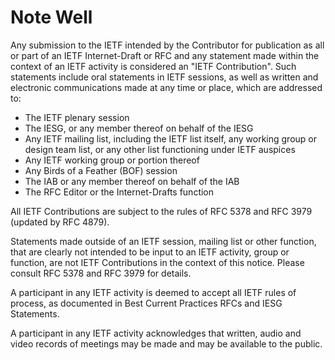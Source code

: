 # Note Well

Any submission to the IETF intended by the Contributor for publication as all or part of an IETF Internet-Draft or RFC and any statement made within the context of an IETF activity is considered an "IETF Contribution". Such statements include oral statements in IETF sessions, as well as written and electronic communications made at any time or place, which are addressed to:

*  The IETF plenary session
*  The IESG, or any member thereof on behalf of the IESG
*  Any IETF mailing list, including the IETF list itself, any working group or design team list, or any other list functioning under IETF auspices
*  Any IETF working group or portion thereof
*  Any Birds of a Feather (BOF) session
*  The IAB or any member thereof on behalf of the IAB
*  The RFC Editor or the Internet-Drafts function

All IETF Contributions are subject to the rules of RFC 5378 and RFC 3979 (updated by RFC 4879).

Statements made outside of an IETF session, mailing list or other function, that are clearly not intended to be input to an IETF activity, group or function, are not IETF Contributions in the context of this notice.  Please consult RFC 5378 and RFC 3979 for details.

A participant in any IETF activity is deemed to accept all IETF rules of process, as documented in Best Current Practices RFCs and IESG Statements.

A participant in any IETF activity acknowledges that written, audio and video records of meetings may be made and may be available to the public.
